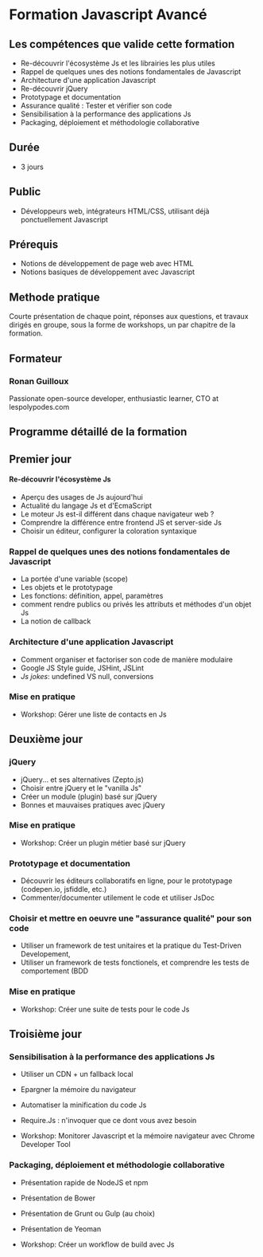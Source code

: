 # Formation Javascript Avancé

## Les compétences que valide cette formation

- Re-découvrir l'écosystème Js et les librairies les plus utiles
- Rappel de quelques unes des notions fondamentales de Javascript
- Architecture d'une application Javascript
- Re-découvrir jQuery
- Prototypage et documentation
- Assurance qualité : Tester et vérifier son code
- Sensibilisation à la performance des applications Js
- Packaging, déploiement et méthodologie collaborative


## Durée

* 3 jours

## Public

* Développeurs web, intégrateurs HTML/CSS, utilisant déjà ponctuellement Javascript

## Prérequis

* Notions de développement de page web avec HTML
* Notions basiques de développement avec Javascript

## Methode pratique

Courte présentation de chaque point, réponses aux questions, et travaux dirigés en groupe, sous la forme de workshops, un par chapitre de la formation.

## Formateur

### Ronan Guilloux

Passionate open-source developer, enthusiastic learner, CTO at lespolypodes.com

## Programme détaillé de la formation

## Premier jour

#### Re-découvrir l'écosystème Js

* Aperçu des usages de Js aujourd'hui
* Actualité du langage Js et d'EcmaScript
* Le moteur Js est-il différent dans chaque navigateur web ?
* Comprendre la différence entre frontend JS et server-side Js
* Choisir un éditeur, configurer la coloration syntaxique

### Rappel de quelques unes des notions fondamentales de Javascript

* La portée d'une variable (scope)
* Les objets et le prototypage
* Les fonctions: définition, appel, paramètres
* comment rendre publics ou privés les attributs et méthodes d'un objet Js
* La notion de callback

### Architecture d'une application Javascript

* Comment organiser et factoriser son code de manière modulaire
* Google JS Style guide, JSHint, JSLint
* _Js jokes_: undefined VS null, conversions

### Mise en pratique

* Workshop: Gérer une liste de contacts en Js

## Deuxième jour

### jQuery

* jQuery... et ses alternatives (Zepto.js)
* Choisir entre jQuery et le "vanilla Js"
* Créer un module (plugin) basé sur jQuery
* Bonnes et mauvaises pratiques avec jQuery

### Mise en pratique

* Workshop: Créer un plugin métier basé sur jQuery

### Prototypage et documentation

* Découvrir les éditeurs collaboratifs en ligne, pour le prototypage (codepen.io, jsfiddle, etc.)
* Commenter/documenter utilement le code et utiliser JsDoc

### Choisir et mettre en oeuvre une "assurance qualité" pour son code

* Utiliser un framework de test unitaires et la pratique du Test-Driven Developement,
* Utiliser un framework de tests fonctionels, et comprendre les tests de comportement (BDD

### Mise en pratique

* Workshop: Créer une suite de tests pour le code Js

## Troisième jour

### Sensibilisation à la performance des applications Js

* Utiliser un CDN + un fallback local
* Epargner la mémoire du navigateur
* Automatiser la minification du code Js
* Require.Js : n'invoquer que ce dont vous avez besoin

* Workshop: Monitorer Javascript et la mémoire navigateur avec Chrome Developer Tool

### Packaging, déploiement et méthodologie collaborative

* Présentation rapide de NodeJS et npm
* Présentation de Bower
* Présentation de Grunt ou Gulp (au choix)
* Présentation de Yeoman

* Workshop: Créer un workflow de build avec Js